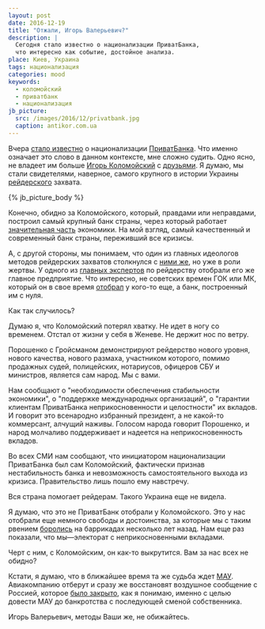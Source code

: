 ```yaml
---
layout: post
date: 2016-12-19
title: "Отжали, Игорь Валерьевич?"
description: |
  Сегодня стало известно о национализации ПриватБанка,
  что интересно как событие, достойное анализа.
place: Киев, Украина
tags: национализация
categories: mood
keywords:
  - коломойский
  - приватбанк
  - национализация
jb_picture:
  src: /images/2016/12/privatbank.jpg
  caption: antikor.com.ua
---
```


Вчера [стало известно](http://korrespondent.net/ukraine/3788734-pryvatbank-perekhodyt-v-sobstvennost-hosudarstva)
о национализации [ПриватБанка](https://ru.wikipedia.org/wiki/%D0%9F%D1%80%D0%B8%D0%B2%D0%B0%D1%82%D0%91%D0%B0%D0%BD%D0%BA).
Что именно означает это слово в данном контексте, мне сложно судить.
Одно ясно, не владеет им больше
[Игорь Коломойский](https://ru.wikipedia.org/wiki/%D0%9A%D0%BE%D0%BB%D0%BE%D0%BC%D0%BE%D0%B9%D1%81%D0%BA%D0%B8%D0%B9,_%D0%98%D0%B3%D0%BE%D1%80%D1%8C_%D0%92%D0%B0%D0%BB%D0%B5%D1%80%D1%8C%D0%B5%D0%B2%D0%B8%D1%87) с
[друзьями](https://ru.wikipedia.org/wiki/%D0%9F%D1%80%D0%B8%D0%B2%D0%B0%D1%82).
Я думаю, мы стали свидетелями, наверное, самого крупного в истории Украины
[рейдерского](https://ru.wikipedia.org/wiki/%D0%A0%D0%B5%D0%B9%D0%B4%D0%B5%D1%80%D1%81%D1%82%D0%B2%D0%BE_%28%D0%B1%D0%B8%D0%B7%D0%BD%D0%B5%D1%81%29)
захвата.

{% jb_picture_body %}

<!--more-->

Конечно, обидно за Коломойского, который, правдами или неправдами, построил
самый крупный банк страны, через который работает
[значительная часть](https://ru.wikipedia.org/wiki/%D0%91%D0%B0%D0%BD%D0%BA%D0%B8_%D0%A3%D0%BA%D1%80%D0%B0%D0%B8%D0%BD%D1%8B)
экономики. На мой взгляд, самый качественный и современный банк страны, переживший
все кризисы.

А, с другой стороны, мы понимаем, что один из главных идеологов
методов рейдерских захватов столкнулся с
[ними же](https://eadaily.com/ru/news/2016/12/19/kolomoyskiy-nacionalizaciya-privatbanka-klassicheskoe-reyderstvo),
но уже в роли жертвы.
У одного из
[главных экспертов](http://www.ostro.org/general/society/articles/477349/)
по рейдерству отобрали его же главное
предприятие. Что интересно, не советских времен ГОК или МК, который
он в свое время
[отобрал](http://www.compromat.ru/page_28617.htm)
у кого-то еще, а банк, построенный им с нуля.

Как так случилось?

Думаю я, что Коломойский потерял хватку. Не идет в ногу со временем. Отстал
от жизни у себя в Женеве. Не держит нос по ветру.

Порошенко с Гройсманом демонстрируют рейдерство нового уровня, нового качества,
нового размаха, участником которого, помимо продажных судей, полицейских,
нотариусов, офицеров СБУ и министров, является сам народ. Мы с вами.

Нам сообщают о "необходимости обеспечения стабильности экономики",
о "поддержке международных организаций",
о "гарантии клиентам ПриватБанка неприкосновенности и целостности" их вкладов.
И говорит это всенародно избранный президент, а не какой-то коммерсант,
алчущий наживы. Голосом народа говорит Порошенко, и народ молчаливо
поддерживает и надеется на неприкосновенность вкладов.

Во всех СМИ нам сообщают, что инициатором национализации ПриватБанка был
сам Коломойский, фактически признав нестабильность банка и невозможность
самостоятельного выхода из кризиса. Правительство лишь пошло ему навстречу.

Вся страна помогает рейдерам. Такого Украина еще не видела.

Я думаю, что это не ПриватБанк отобрали у Коломойского. Это у нас отобрали
еще немного свободы и достоинства, за которые мы с таким рвением
[боролись](https://ru.wikipedia.org/wiki/%D0%9F%D0%BE%D0%BB%D0%B8%D1%82%D0%B8%D1%87%D0%B5%D1%81%D0%BA%D0%B8%D0%B9_%D0%BA%D1%80%D0%B8%D0%B7%D0%B8%D1%81_%D0%BD%D0%B0_%D0%A3%D0%BA%D1%80%D0%B0%D0%B8%D0%BD%D0%B5_%282013%E2%80%942014%29)
на баррикадах несколько лет назад. Нам еще раз показали,
что мы&mdash;электорат с неприкосновенными вкладами.

Черт с ним, с Коломойским, он как-то выкрутится. Вам за нас всех не обидно?

Кстати, я думаю, что в ближайшее время та же судьба ждет
[МАУ](https://ru.wikipedia.org/wiki/%D0%9C%D0%B5%D0%B6%D0%B4%D1%83%D0%BD%D0%B0%D1%80%D0%BE%D0%B4%D0%BD%D1%8B%D0%B5_%D0%B0%D0%B2%D0%B8%D0%B0%D0%BB%D0%B8%D0%BD%D0%B8%D0%B8_%D0%A3%D0%BA%D1%80%D0%B0%D0%B8%D0%BD%D1%8B). Авиакомпанию
отберут и сразу же восстановят воздушное сообщение с Россией, которое
[было закрыто](http://www.vedomosti.ru/business/articles/2015/10/12/612438-ukraina-prekraschaet-soobschenie-rossiei),
как я понимаю, именно с целью довести МАУ до банкротства с
последующей сменой собственника.

Игорь Валерьевич, методы Ваши же, не обижайтесь.

